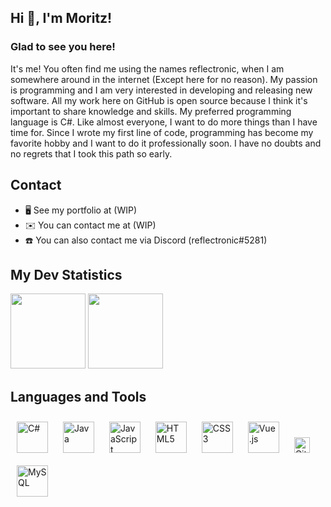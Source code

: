 ## Hi 👋, I'm Moritz!  

### Glad to see you here!  
It's me! You often find me using the names reflectronic, when I am somewhere around in the internet (Except here for no reason). My passion is programming and I am very interested in developing and releasing new software. All my work here on GitHub is open source because I think it's important to share knowledge and skills. My preferred programming language is C#. Like almost everyone, I want to do more things than I have time for. Since I wrote my first line of code, programming has become my favorite hobby and I want to do it professionally soon. I have no doubts and no regrets that I took this path so early.  

## Contact  
- 🖥️ See my portfolio at (WIP)  
- ✉️ You can contact me at (WIP)   
- ☎️ You can also contact me via Discord (reflectronic#5281)  

## My Dev Statistics
<div align="left"> 
<img height="120em" src="https://github-readme-stats.vercel.app/api?username=reflectronic01&show_icons=true&hide_border=true" />
<img height="120em" src="https://github-readme-stats.vercel.app/api/top-langs/?username=reflectronic01&show_icons=true&hide_border=true&layout=compact&langs_count=4"/
</div>

## Languages and Tools  
<div align="left">  
<a href="https://docs.microsoft.com/en-us/dotnet/csharp/" target="_blank"><img style="margin: 10px" src="https://profilinator.rishav.dev/skills-assets/csharp-original.svg" alt="C#" height="50" /></a>  
<a href="https://www.java.com/" target="_blank"><img style="margin: 10px" src="https://profilinator.rishav.dev/skills-assets/java-original-wordmark.svg" alt="Java" height="50" /></a>  
<a href="https://www.javascript.com/" target="_blank"><img style="margin: 10px" src="https://profilinator.rishav.dev/skills-assets/javascript-original.svg" alt="JavaScript" height="50" /></a>  
<a href="https://en.wikipedia.org/wiki/HTML5" target="_blank"><img style="margin: 10px" src="https://profilinator.rishav.dev/skills-assets/html5-original-wordmark.svg" alt="HTML5" height="50" /></a>  
<a href="https://www.w3schools.com/css/" target="_blank"><img style="margin: 10px" src="https://profilinator.rishav.dev/skills-assets/css3-original-wordmark.svg" alt="CSS3" height="50" /></a>  
<a href="https://vuejs.org/" target="_blank"><img style="margin: 10px" src="https://profilinator.rishav.dev/skills-assets/vuejs-original-wordmark.svg" alt="Vue.js" height="50" /></a>  
<a href="https://github.com/" target="_blank"><img style="margin: 10px" src="https://profilinator.rishav.dev/skills-assets/git-scm-icon.svg" alt="Git" height="25" /></a>  
<a href="https://www.mysql.com/" target="_blank"><img style="margin: 10px" src="https://profilinator.rishav.dev/skills-assets/mysql-original-wordmark.svg" alt="MySQL" height="50" /></a>  
</div>  
